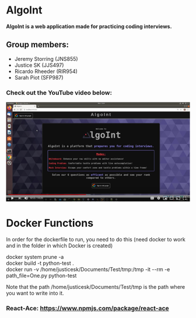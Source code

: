 # AlgoInt

**AlgoInt is a web application made for practicing coding interviews.**

## Group members:
- Jeremy Storring (JNS855)
- Justice SK (JJS497)
- Ricardo Rheeder (RIR954)
- Sarah Piot (SFP987)

### Check out the YouTube video below:

[![AlgoInt Presentation](VideoImage.jpg)](http://www.youtube.com/watch?v=3Bdj9buMjm8 "AlgoInt Presentation")

<!-- <div class="something" markdown="1">
<iframe width="560" height="315" src="https://www.youtube.com/embed/3Bdj9buMjm8" frameborder="0" allow="accelerometer; autoplay; encrypted-media; gyroscope; picture-in-picture" allowfullscreen></iframe>
</div> -->

# Docker Functions

In order for the dockerfile to run, you need to do this (need docker to work and in the folder in which Docker is created)

docker system prune -a  
docker build -t python-test .  
docker run -v /home/justicesk/Documents/Test/tmp:/tmp -it --rm -e path_file=One.py python-test

Note that the path /home/justicesk/Documents/Test/tmp is the path where you want to write into it.

### React-Ace: https://www.npmjs.com/package/react-ace
